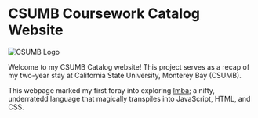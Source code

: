 # CSUMB Coursework Catalog Website

![CSUMB Logo](https://csumb.edu/media/csumb/branding-and-identity/CSUMB-Logo-Color-Variation_Bay-Blue.jpg)

Welcome to my CSUMB Catalog website! This project serves as a recap of my two-year stay at California State University, Monterey Bay (CSUMB).

This webpage marked my first foray into exploring [Imba](https://imba.io/ "Imba - Programming Language"); a nifty, underratedd language that magically transpiles into JavaScript, HTML, and CSS.
